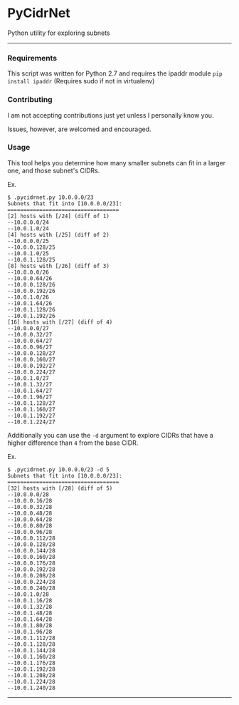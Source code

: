 # PyCidrNet

Python utility for exploring subnets

----

### Requirements

This script was written for Python 2.7 and requires the ipaddr module
`pip install ipaddr` (Requires sudo if not in virtualenv)

### Contributing

I am not accepting contributions just yet unless I personally know you. 

Issues, however, are welcomed and encouraged.

### Usage

This tool helps you determine how many smaller subnets can fit in a larger one, and those subnet's CIDRs.

Ex.

```
$ .pycidrnet.py 10.0.0.0/23
Subnets that fit into [10.0.0.0/23]:
===================================
[2] hosts with [/24] (diff of 1)
--10.0.0.0/24
--10.0.1.0/24
[4] hosts with [/25] (diff of 2)
--10.0.0.0/25
--10.0.0.128/25
--10.0.1.0/25
--10.0.1.128/25
[8] hosts with [/26] (diff of 3)
--10.0.0.0/26
--10.0.0.64/26
--10.0.0.128/26
--10.0.0.192/26
--10.0.1.0/26
--10.0.1.64/26
--10.0.1.128/26
--10.0.1.192/26
[16] hosts with [/27] (diff of 4)
--10.0.0.0/27
--10.0.0.32/27
--10.0.0.64/27
--10.0.0.96/27
--10.0.0.128/27
--10.0.0.160/27
--10.0.0.192/27
--10.0.0.224/27
--10.0.1.0/27
--10.0.1.32/27
--10.0.1.64/27
--10.0.1.96/27
--10.0.1.128/27
--10.0.1.160/27
--10.0.1.192/27
--10.0.1.224/27
```

Additionally you can use the `-d` argument to explore CIDRs that have a higher difference than `4` from the base CIDR. 

Ex.
```
$ .pycidrnet.py 10.0.0.0/23 -d 5
Subnets that fit into [10.0.0.0/23]:
===================================
[32] hosts with [/28] (diff of 5)
--10.0.0.0/28
--10.0.0.16/28
--10.0.0.32/28
--10.0.0.48/28
--10.0.0.64/28
--10.0.0.80/28
--10.0.0.96/28
--10.0.0.112/28
--10.0.0.128/28
--10.0.0.144/28
--10.0.0.160/28
--10.0.0.176/28
--10.0.0.192/28
--10.0.0.208/28
--10.0.0.224/28
--10.0.0.240/28
--10.0.1.0/28
--10.0.1.16/28
--10.0.1.32/28
--10.0.1.48/28
--10.0.1.64/28
--10.0.1.80/28
--10.0.1.96/28
--10.0.1.112/28
--10.0.1.128/28
--10.0.1.144/28
--10.0.1.160/28
--10.0.1.176/28
--10.0.1.192/28
--10.0.1.208/28
--10.0.1.224/28
--10.0.1.240/28
```

----
